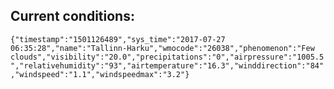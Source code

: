## Current conditions: 
 ``` {"timestamp":"1501126489","sys_time":"2017-07-27 06:35:28","name":"Tallinn-Harku","wmocode":"26038","phenomenon":"Few clouds","visibility":"20.0","precipitations":"0","airpressure":"1005.5","relativehumidity":"93","airtemperature":"16.3","winddirection":"84","windspeed":"1.1","windspeedmax":"3.2"} ```

